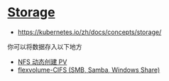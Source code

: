 # [Storage](https://kubernetes.io/docs/concepts/storage/)

* https://kubernetes.io/zh/docs/concepts/storage/

你可以将数据存入以下地方

* [NFS 动态创建 PV](nfs-client)
* [flexvolume-CIFS (SMB, Samba, Windows Share)](flexvolume/cifs)
